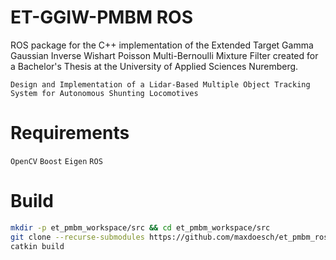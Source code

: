 # ET-GGIW-PMBM ROS

ROS package for the C++ implementation of the Extended Target Gamma Gaussian Inverse Wishart Poisson Multi-Bernoulli Mixture Filter created for a Bachelor's Thesis at the University of Applied Sciences Nuremberg.

`Design and Implementation of a Lidar-Based Multiple Object Tracking System for Autonomous Shunting Locomotives` 

# Requirements
`OpenCV`
`Boost`
`Eigen`
`ROS`


# Build
```sh
mkdir -p et_pmbm_workspace/src && cd et_pmbm_workspace/src
git clone --recurse-submodules https://github.com/maxdoesch/et_pmbm_ros.git
catkin build
```
